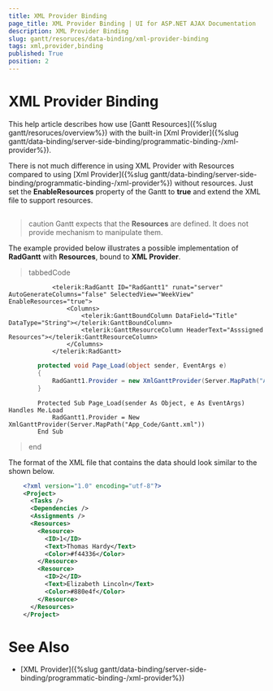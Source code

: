 ```yaml
---
title: XML Provider Binding
page_title: XML Provider Binding | UI for ASP.NET AJAX Documentation
description: XML Provider Binding
slug: gantt/resoruces/data-binding/xml-provider-binding
tags: xml,provider,binding
published: True
position: 2
---
```


# XML Provider Binding



This help article describes how use [Gantt Resources]({%slug gantt/resoruces/overview%}) with the built-in [Xml Provider]({%slug gantt/data-binding/server-side-binding/programmatic-binding-/xml-provider%}).

There is not much difference in using XML Provider with Resources compared to using [Xml Provider]({%slug gantt/data-binding/server-side-binding/programmatic-binding-/xml-provider%}) without resources. Just set the __EnableResources__ property of the Gantt to __true__ and extend the XML file to support resources.

## 

>caution Gantt expects that the __Resources__ are defined. It does not provide mechanism to manipulate them.
>


The example provided below illustrates a possible implementation of __RadGantt__ with __Resources__, bound to __XML Provider__.

>tabbedCode

````ASPNET
	        <telerik:RadGantt ID="RadGantt1" runat="server" AutoGenerateColumns="false" SelectedView="WeekView" EnableResources="true">
	            <Columns>
	                <telerik:GanttBoundColumn DataField="Title" DataType="String"></telerik:GanttBoundColumn>
	                <telerik:GanttResourceColumn HeaderText="Asssigned Resources"></telerik:GanttResourceColumn>
	            </Columns>
	        </telerik:RadGantt>
````



````C#
	    protected void Page_Load(object sender, EventArgs e)
	    {
	        RadGantt1.Provider = new XmlGanttProvider(Server.MapPath("App_Code/Gantt.xml"));
	    }
````



````VB.NET
	    Protected Sub Page_Load(sender As Object, e As EventArgs) Handles Me.Load
	        RadGantt1.Provider = New XmlGanttProvider(Server.MapPath("App_Code/Gantt.xml"))
	    End Sub
````


>end

The format of the XML file that contains the data should look similar to the shown below.

````XML
	<?xml version="1.0" encoding="utf-8"?>
	<Project>
	  <Tasks />
	  <Dependencies />
	  <Assignments />
	  <Resources>
	    <Resource>
	      <ID>1</ID>
	      <Text>Thomas Hardy</Text>
	      <Color>#f44336</Color>
	    </Resource>
	    <Resource>
	      <ID>2</ID>
	      <Text>Elizabeth Lincoln</Text>
	      <Color>#880e4f</Color>
	    </Resource>
	  </Resources>
	</Project>
````



# See Also

 * [XML Provider]({%slug gantt/data-binding/server-side-binding/programmatic-binding-/xml-provider%})
